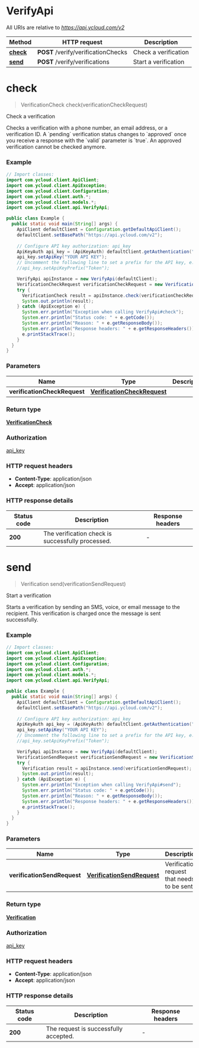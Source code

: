 # VerifyApi

All URIs are relative to *https://api.ycloud.com/v2*

| Method | HTTP request | Description |
|------------- | ------------- | -------------|
| [**check**](VerifyApi.md#check) | **POST** /verify/verificationChecks | Check a verification |
| [**send**](VerifyApi.md#send) | **POST** /verify/verifications | Start a verification |


<a name="check"></a>
# **check**
> VerificationCheck check(verificationCheckRequest)

Check a verification

Checks a verification with a phone number, an email address, or a verification ID. A &#x60;pending&#x60; verification status changes to &#x60;approved&#x60; once you receive a response with the &#x60;valid&#x60; parameter is &#x60;true&#x60;. An approved verification cannot be checked anymore.

### Example
```java
// Import classes:
import com.ycloud.client.ApiClient;
import com.ycloud.client.ApiException;
import com.ycloud.client.Configuration;
import com.ycloud.client.auth.*;
import com.ycloud.client.models.*;
import com.ycloud.client.api.VerifyApi;

public class Example {
  public static void main(String[] args) {
    ApiClient defaultClient = Configuration.getDefaultApiClient();
    defaultClient.setBasePath("https://api.ycloud.com/v2");
    
    // Configure API key authorization: api_key
    ApiKeyAuth api_key = (ApiKeyAuth) defaultClient.getAuthentication("api_key");
    api_key.setApiKey("YOUR API KEY");
    // Uncomment the following line to set a prefix for the API key, e.g. "Token" (defaults to null)
    //api_key.setApiKeyPrefix("Token");

    VerifyApi apiInstance = new VerifyApi(defaultClient);
    VerificationCheckRequest verificationCheckRequest = new VerificationCheckRequest(); // VerificationCheckRequest | 
    try {
      VerificationCheck result = apiInstance.check(verificationCheckRequest);
      System.out.println(result);
    } catch (ApiException e) {
      System.err.println("Exception when calling VerifyApi#check");
      System.err.println("Status code: " + e.getCode());
      System.err.println("Reason: " + e.getResponseBody());
      System.err.println("Response headers: " + e.getResponseHeaders());
      e.printStackTrace();
    }
  }
}
```

### Parameters

| Name | Type | Description  | Notes |
|------------- | ------------- | ------------- | -------------|
| **verificationCheckRequest** | [**VerificationCheckRequest**](VerificationCheckRequest.md)|  | [optional] |

### Return type

[**VerificationCheck**](VerificationCheck.md)

### Authorization

[api_key](../README.md#api_key)

### HTTP request headers

 - **Content-Type**: application/json
 - **Accept**: application/json

### HTTP response details
| Status code | Description | Response headers |
|-------------|-------------|------------------|
| **200** | The verification check is successfully processed. |  -  |

<a name="send"></a>
# **send**
> Verification send(verificationSendRequest)

Start a verification

Starts a verification by sending an SMS, voice, or email message to the recipient. This verification is charged once the message is sent successfully.

### Example
```java
// Import classes:
import com.ycloud.client.ApiClient;
import com.ycloud.client.ApiException;
import com.ycloud.client.Configuration;
import com.ycloud.client.auth.*;
import com.ycloud.client.models.*;
import com.ycloud.client.api.VerifyApi;

public class Example {
  public static void main(String[] args) {
    ApiClient defaultClient = Configuration.getDefaultApiClient();
    defaultClient.setBasePath("https://api.ycloud.com/v2");
    
    // Configure API key authorization: api_key
    ApiKeyAuth api_key = (ApiKeyAuth) defaultClient.getAuthentication("api_key");
    api_key.setApiKey("YOUR API KEY");
    // Uncomment the following line to set a prefix for the API key, e.g. "Token" (defaults to null)
    //api_key.setApiKeyPrefix("Token");

    VerifyApi apiInstance = new VerifyApi(defaultClient);
    VerificationSendRequest verificationSendRequest = new VerificationSendRequest(); // VerificationSendRequest | Verification request that needs to be sent.
    try {
      Verification result = apiInstance.send(verificationSendRequest);
      System.out.println(result);
    } catch (ApiException e) {
      System.err.println("Exception when calling VerifyApi#send");
      System.err.println("Status code: " + e.getCode());
      System.err.println("Reason: " + e.getResponseBody());
      System.err.println("Response headers: " + e.getResponseHeaders());
      e.printStackTrace();
    }
  }
}
```

### Parameters

| Name | Type | Description  | Notes |
|------------- | ------------- | ------------- | -------------|
| **verificationSendRequest** | [**VerificationSendRequest**](VerificationSendRequest.md)| Verification request that needs to be sent. | |

### Return type

[**Verification**](Verification.md)

### Authorization

[api_key](../README.md#api_key)

### HTTP request headers

 - **Content-Type**: application/json
 - **Accept**: application/json

### HTTP response details
| Status code | Description | Response headers |
|-------------|-------------|------------------|
| **200** | The request is successfully accepted. |  -  |

